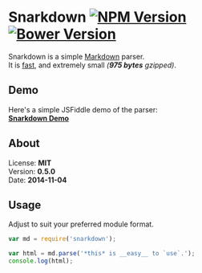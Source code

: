 Snarkdown [![NPM Version](http://img.shields.io/npm/v/snarkdown.svg?style=flat)](https://www.npmjs.org/package/snarkdown) [![Bower Version](http://img.shields.io/bower/v/snarkdown.svg?style=flat)](http://bower.io/search/?q=snarkdown)
============

Snarkdown is a simple [Markdown](http://daringfireball.net/projects/markdown/) parser.  
It is [fast](http://jsperf.com/snarkdown-vs-everyone-else), and extremely small _(**975 bytes** gzipped)_.

Demo
----

Here's a simple JSFiddle demo of the parser:  
**[Snarkdown Demo](http://jsfiddle.net/developit/64rwu2dn/embedded/result,js,html,css/)**


About
-----

License: **MIT**  
Version: **0.5.0**  
Date:    **2014-11-04**  


Usage
-----

Adjust to suit your preferred module format.

```js
var md = require('snarkdown');

var html = md.parse('*this* is __easy__ to `use`.');
console.log(html);
```
